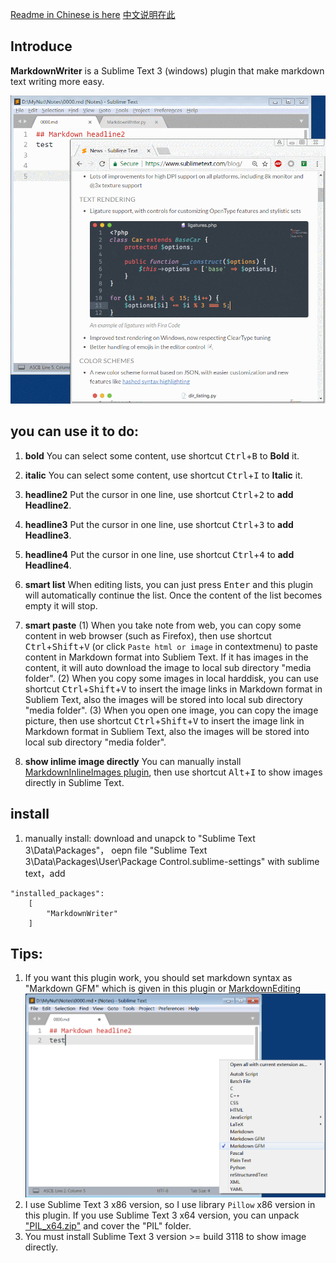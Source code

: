 [Readme in Chinese is here](README_CN.md) [中文说明在此](README_CN.md)

## Introduce
**MarkdownWriter** is a Sublime Text 3 (windows) plugin that make markdown text writing more easy.

![](demo1.gif)

## you can use it to do:
1. **bold** You can select some content, use shortcut <kbd>Ctrl</kbd>+<kbd>B</kbd> to **Bold** it.

2. **italic** You can select some content, use shortcut <kbd>Ctrl</kbd>+<kbd>I</kbd> to **Italic** it.

3. **headline2** Put the cursor in one line, use shortcut <kbd>Ctrl</kbd>+<kbd>2</kbd> to **add Headline2**.

4. **headline3** Put the cursor in one line, use shortcut <kbd>Ctrl</kbd>+<kbd>3</kbd> to **add Headline3**.

5. **headline4**  Put the cursor in one line, use shortcut <kbd>Ctrl</kbd>+<kbd>4</kbd> to **add Headline4**.

6. **smart list** When editing lists, you can just press <kbd>Enter</kbd> and this plugin will automatically continue the list. Once the content of the list becomes empty it will stop.

7. **smart paste**
(1) When you take note from web, you can copy some content in web browser (such as Firefox), then use shortcut <kbd>Ctrl</kbd>+<kbd>Shift</kbd>+<kbd>V</kbd> (or click `Paste html or image` in contextmenu) to paste content in Markdown format into Subliem Text. If it has images in the content, it will auto download the image to local sub directory "media folder".
(2) When you copy some images in local harddisk, you can use shortcut <kbd>Ctrl</kbd>+<kbd>Shift</kbd>+<kbd>V</kbd> to insert the image links in Markdown format in Subliem Text, also the images will be stored into local sub directory "media folder".
(3) When you open one image, you can copy the image picture, then use shortcut <kbd>Ctrl</kbd>+<kbd>Shift</kbd>+<kbd>V</kbd> to insert the image link in Markdown format in Subliem Text, also the images will be stored into local sub directory "media folder".

8. **show inlime image directly**
You can manually install [MarkdownInlineImages plugin](https://github.com/math2001/MarkdownInlineImages), then use shortcut <kbd>Alt</kbd>+<kbd>I</kbd> to show images directly in Sublime Text.

## install
1. manually install: download and unapck to "Sublime Text 3\Data\Packages\"， oepn file "Sublime Text 3\Data\Packages\User\Package Control.sublime-settings" with sublime text，add 
```
"installed_packages":
    [
        "MarkdownWriter"
    ]
```


## Tips:
1. If you want this plugin work, you should set markdown syntax as "Markdown GFM" which is given in this plugin or [Markdown​Editing](https://packagecontrol.io/packages/MarkdownEditing) 
![](demo2.png)
2. I use Sublime Text 3 x86 version, so I use library `Pillow` x86 version in this plugin. If you use Sublime Text 3 x64 version, you can unpack ["PIL_x64.zip"](lib/PIL_x64.zip) and cover the "PIL" folder.
3. You must install Sublime Text 3 version >= build 3118 to show image directly.